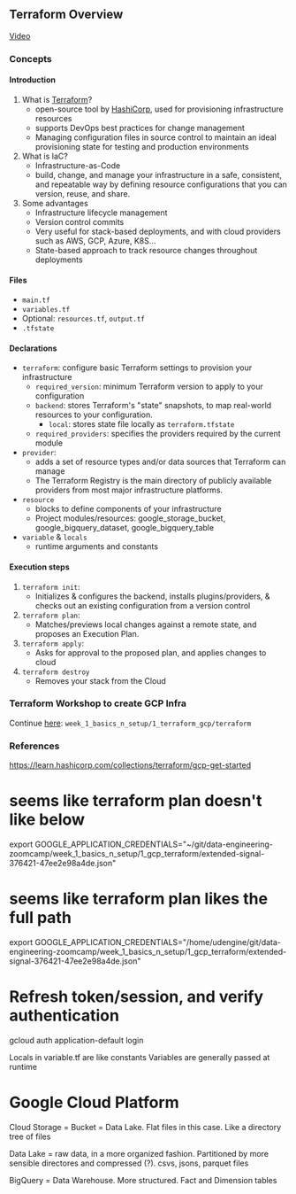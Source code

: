 
## Terraform Overview

[Video](https://www.youtube.com/watch?v=18jIzE41fJ4&list=PL3MmuxUbc_hJed7dXYoJw8DoCuVHhGEQb&index=2)

### Concepts

#### Introduction

1. What is [Terraform](https://www.terraform.io)?
   * open-source tool by [HashiCorp](https://www.hashicorp.com), used for provisioning infrastructure resources
   * supports DevOps best practices for change management
   * Managing configuration files in source control to maintain an ideal provisioning state 
     for testing and production environments
2. What is IaC?
   * Infrastructure-as-Code
   * build, change, and manage your infrastructure in a safe, consistent, and repeatable way 
     by defining resource configurations that you can version, reuse, and share.
3. Some advantages
   * Infrastructure lifecycle management
   * Version control commits
   * Very useful for stack-based deployments, and with cloud providers such as AWS, GCP, Azure, K8S…
   * State-based approach to track resource changes throughout deployments


#### Files

* `main.tf`
* `variables.tf`
* Optional: `resources.tf`, `output.tf`
* `.tfstate`


#### Declarations
* `terraform`: configure basic Terraform settings to provision your infrastructure
   * `required_version`: minimum Terraform version to apply to your configuration
   * `backend`: stores Terraform's "state" snapshots, to map real-world resources to your configuration.
      * `local`: stores state file locally as `terraform.tfstate`
   * `required_providers`: specifies the providers required by the current module
* `provider`:
   * adds a set of resource types and/or data sources that Terraform can manage
   * The Terraform Registry is the main directory of publicly available providers from most major infrastructure platforms.
* `resource`
  * blocks to define components of your infrastructure
  * Project modules/resources: google_storage_bucket, google_bigquery_dataset, google_bigquery_table
* `variable` & `locals`
  * runtime arguments and constants


#### Execution steps
1. `terraform init`: 
    * Initializes & configures the backend, installs plugins/providers, & checks out an existing configuration from a version control 
2. `terraform plan`:
    * Matches/previews local changes against a remote state, and proposes an Execution Plan.
3. `terraform apply`: 
    * Asks for approval to the proposed plan, and applies changes to cloud
4. `terraform destroy`
    * Removes your stack from the Cloud


### Terraform Workshop to create GCP Infra
Continue [here](./terraform): `week_1_basics_n_setup/1_terraform_gcp/terraform`


### References
https://learn.hashicorp.com/collections/terraform/gcp-get-started













# seems like terraform plan doesn't like below
export GOOGLE_APPLICATION_CREDENTIALS="~/git/data-engineering-zoomcamp/week_1_basics_n_setup/1_gcp_terraform/extended-signal-376421-47ee2e98a4de.json"

# seems like terraform plan likes the full path
export GOOGLE_APPLICATION_CREDENTIALS="/home/udengine/git/data-engineering-zoomcamp/week_1_basics_n_setup/1_gcp_terraform/extended-signal-376421-47ee2e98a4de.json"

# Refresh token/session, and verify authentication
gcloud auth application-default login


Locals in variable.tf are like constants
Variables are generally passed at runtime




# Google Cloud Platform


Cloud Storage = Bucket = Data Lake.  Flat files in this case.  Like a directory tree of files

Data Lake = raw data, in a more organized fashion.  Partitioned by more sensible directores and compressed (?).  csvs, jsons, parquet files


BigQuery = Data Warehouse.  More structured.  Fact and Dimension tables

